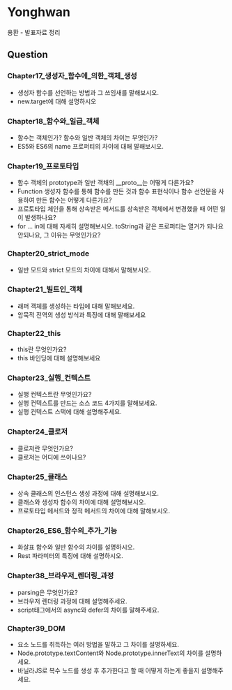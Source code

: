 # Yonghwan
용환 - 발표자료 정리

## Question
### Chapter17_생성자_함수에_의한_객체_생성
* 생성자 함수를 선언하는 방법과 그 쓰임새를 말해보시오. 
* new.target에 대해 설명하시오

### Chapter18_함수와_일급_객체
* 함수는 객체인가? 함수와 일반 객체의 차이는 무엇인가?
* ES5와 ES6의 name 프로퍼티의 차이에 대해 말해보시오.

### Chapter19_프로토타입
* 함수 객체의 prototype과 일반 객채의 __proto__는 어떻게 다른가요?
* Function 생성자 함수를 통해 함수를 만든 것과 함수 표현식이나 함수 선언문을 사용하여 만든 함수는 어떻게 다른가요?
* 프로토타입 체인을 통해 상속받은 메서드를 상속받은 객체에서 변경했을 때 어떤 일이 발생하나요? 
* for ... in에 대해 자세히 설명해보시오. toString과 같은 프로퍼티는 열거가 되나요 안되나요, 그 이유는 무엇인가요?

### Chapter20_strict_mode 
* 일반 모드와 strict 모드의 차이에 대해서 말해보시오.

### Chapter21_빌트인_객체
* 래퍼 객체를 생성하는 타입에 대해 말해보세요.
* 암묵적 전역의 생성 방식과 특징에 대해 말해보세요

### Chapter22_this
* this란 무엇인가요?
* this 바인딩에 대해 설명해보세요

### Chapter23_실행_컨텍스트
* 실행 컨텍스트란 무엇인가요?
* 실행 컨텍스트를 만드는 소스 코드 4가지를 말해보세요.
* 실행 컨텍스트 스택에 대해 설명해주세요.

### Chapter24_클로저
* 클로저란 무엇인가요?
* 클로저는 어디에 쓰이나요?

### Chapter25_클래스
* 상속 클래스의 인스턴스 생성 과정에 대해 설명해보시오.
* 클래스와 생성자 함수의 차이에 대해 설명해보시오.
* 프로토타입 메서드와 정적 메서드의 차이에 대해 말해보시오.

### Chapter26_ES6_함수의_추가_기능
* 화살표 함수와 일반 함수의 차이를 설명하시오.
* Rest 파라미터의 특징에 대해 설명하시오.
### Chapter38_브라우저_렌더링_과정
* parsing은 무엇인가요?
* 브라우저 렌더링 과정에 대해 설명해주세요.
* script태그에서의 async와 defer의 차이를 말해주세요.

### Chapter39_DOM
* 요소 노드를 취득하는 여러 방법을 말하고 그 차이를 설명하세요.
* Node.prototype.textContent와 Node.prototype.innerText의 차이를 설명하세요.
* 바닐라JS로 복수 노드를 생성 후 추가한다고 할 때 어떻게 하는게 좋을지 설명해주세요.


